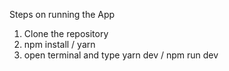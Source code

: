 Steps on running the App

1. Clone the repository
2. npm install / yarn 
3. open terminal and type yarn dev / npm run dev  